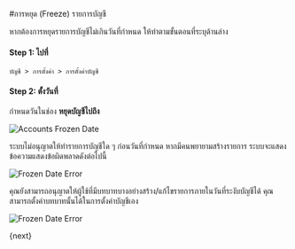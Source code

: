 <!-- add-breadcrumbs -->
#การหยุด (Freeze) รายการบัญชี 

หากต้องการหยุดรายการบัญชีไม่เกินวันที่กำหนด ให้ทำตามขั้นตอนที่ระบุด้านล่าง

#### Step 1: ไปที่

`บัญชี > การตั้งค่า > การตั้งค่าบัญชี`

#### Step 2: ตั้งวันที่

กำหนดวันในช่อง **หยุดบัญชีไปถึง** 

<img alt="Accounts Frozen Date" class="screenshot" src="{{docs_base_url}}/assets/img/articles/frozen-date-1.png">

ระบบไม่อนุญาตให้ทำรายการบัญชีใด ๆ ก่อนวันที่กำหนด หากมีคนพยายามสร้างรายการ ระบบจะแสดงข้อความแสดงข้อผิดพลาดดังต่อไปนี้

<img alt="Frozen Date Error" class="screenshot" src="{{docs_base_url}}/assets/img/articles/frozen-date-2.png">

คุณยังสามารถอนุญาตให้ผู้ใช้ที่มีบทบาทบางอย่างสร้าง/แก้ไขรายการภายในวันที่ระงับบัญชีได้ คุณสามารถตั้งค่าบทบาทนั้นได้ในการตั้งค่าบัญชีเอง

<img alt="Frozen Date Error" class="screenshot" src="{{docs_base_url}}/assets/img/articles/frozen-date-3.png">

{next}
